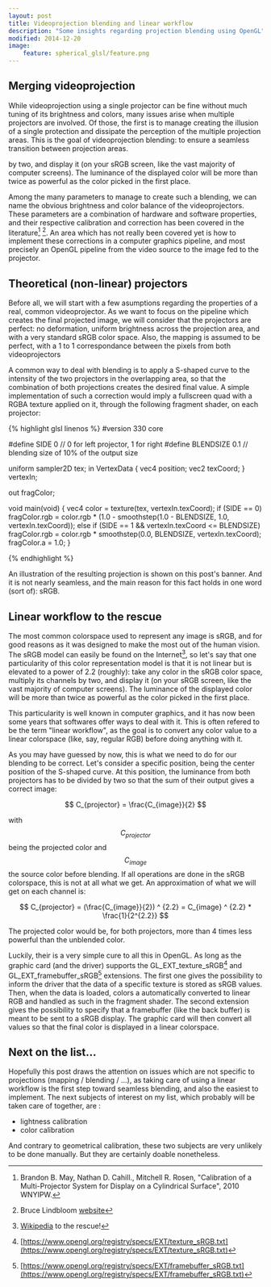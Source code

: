 ```yaml
---
layout: post
title: Videoprojection blending and linear workflow
description: "Some insights regarding projection blending using OpenGL"
modified: 2014-12-20
image:
    feature: spherical_glsl/feature.png
---
```


## Merging videoprojection
While videoprojection using a single projector can be fine without much tuning of its brightness and colors, many issues arise when multiple projectors are involved. Of those, the first is to manage creating the illusion of a single protection and dissipate the perception of the multiple projection areas. This is the goal of videoprojection blending: to ensure a seamless transition between projection areas.

 by two, and display it (on your sRGB screen, like the vast majority of computer screens). The luminance of the displayed color will be more than twice as powerful as the color picked in the first place.
 
 Among the many parameters to manage to create such a blending, we can name the obvious brightness and color balance of the videoprojectors. These parameters are a combination of hardware and software properties, and their respective calibration and correction has been covered in the literature[^1] [^2]. An area which has not really been covered yet is how to implement these corrections in a computer graphics pipeline, and most precisely an OpenGL pipeline from the video source to the image fed to the projector.

## Theoretical (non-linear) projectors
Before all, we will start with a few asumptions regarding the properties of a real, common videoprojector. As we want to focus on the pipeline which creates the final projected image, we will consider that the projectors are perfect: no deformation, uniform brightness across the projection area, and with a very standard sRGB color space. Also, the mapping is assumed to be perfect, with a 1 to 1 correspondance between the pixels from both videoprojectors

A common way to deal with blending is to apply a S-shaped curve to the intensity of the two projectors in the overlapping area, so that the combination of both projections creates the desired final value. A simple implementation of such a correction would imply a fullscreen quad with a RGBA texture applied on it, through the following fragment shader, on each projector:

{% highlight glsl linenos %}
#version 330 core

#define SIDE 0 // 0 for left projector, 1 for right
#define BLENDSIZE 0.1 // blending size of 10% of the output size

uniform sampler2D tex;
in VertexData
{
    vec4 position;
    vec2 texCoord;
} vertexIn;

out fragColor;

void main(void)
{
    vec4 color = texture(tex, vertexIn.texCoord);
    if (SIDE == 0)
        fragColor.rgb = color.rgb * (1.0 - smoothstep(1.0 - BLENDSIZE, 1.0, vertexIn.texCoord));
    else if (SIDE == 1 && vertexIn.texCoord <= BLENDSIZE)
        fragColor.rgb = color.rgb * smoothstep(0.0, BLENDSIZE, vertexIn.texCoord);
    fragColor.a = 1.0;
}

{% endhighlight %}

An illustration of the resulting projection is shown on this post's banner. And it is not nearly seamless, and the main reason for this fact holds in one word (sort of): sRGB.

## Linear workflow to the rescue
The most common colorspace used to represent any image is sRGB, and for good reasons as it was designed to make the most out of the human vision. The sRGB model can easily be found on the Internet[^3], so let's say that one particularity of this color representation model is that it is not linear but is elevated to a power of 2.2 (roughly): take any color in the sRGB color space, multiply its channels by two, and display it (on your sRGB screen, like the vast majority of computer screens). The luminance of the displayed color will be more than twice as powerful as the color picked in the first place.

This particularity is well known in computer graphics, and it has now been some years that softwares offer ways to deal with it. This is often refered to be the term "linear workflow", as the goal is to convert any color value to a linear colorspace (like, say, regular RGB) before doing anything with it.

As you may have guessed by now, this is what we need to do for our blending to be correct. Let's consider a specific position, being the center position of the S-shaped curve. At this position, the luminance from both projectors has to be divided by two so that the sum of their output gives a correct image:

$$ C_{projector} = \frac{C_{image}}{2} $$

with $$C_{projector}$$ being the projected color and $$C_{image}$$ the source color before blending. If all operations are done in the sRGB colorspace, this is not at all what we get. An approximation of what we will get on each channel is:

$$ C_{projector} = (\frac{C_{image}}{2}) ^ {2.2} = C_{image} ^ {2.2} * \frac{1}{2^{2.2}} $$

The projected color would be, for both projectors, more than 4 times less powerful than the unblended color.

Luckily, their is a very simple cure to all this in OpenGL. As long as the graphic card (and the driver) supports the GL_EXT_texture_sRGB[^4] and GL_EXT_framebuffer_sRGB[^5] extensions. The first one gives the possibility to inform the driver that the data of a specific texture is stored as sRGB values. Then, when the data is loaded, colors a automatically converted to linear RGB and handled as such in the fragment shader. The second extension gives the possibility to specify that a framebuffer (like the back buffer) is meant to be sent to a sRGB display. The graphic card will then convert all values so that the final color is displayed in a linear colorspace.

## Next on the list...
Hopefully this post draws the attention on issues which are not specific to projections (mapping / blending / ...), as taking care of using a linear workflow is the first step toward seamless blending, and also the easiest to implement. The next subjects of interest on my list, which probably will be taken care of together, are :

- lightness calibration
- color calibration

And contrary to geometrical calibration, these two subjects are very unlikely to be done manually. But they are certainly doable nonetheless.

[^1]: Brandon B. May, Nathan D. Cahill., Mitchell R. Rosen, "Calibration of a Multi-Projector System for Display on a Cylindrical Surface", 2010 WNYIPW.
[^2]: Bruce Lindbloom [website](http://www.brucelindbloom.com)
[^3]: [Wikipedia](https://en.wikipedia.org/wiki/SRGB) to the rescue!
[^4]: [https://www.opengl.org/registry/specs/EXT/texture_sRGB.txt](https://www.opengl.org/registry/specs/EXT/texture_sRGB.txt)
[^5]: [https://www.opengl.org/registry/specs/EXT/framebuffer_sRGB.txt](https://www.opengl.org/registry/specs/EXT/framebuffer_sRGB.txt)
